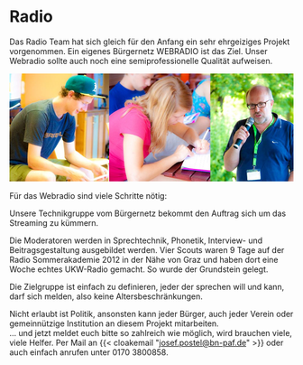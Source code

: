 # Radio

Das Radio Team hat sich gleich für den Anfang ein sehr ehrgeiziges Projekt vorgenommen. 
Ein eigenes Bürgernetz WEBRADIO ist das Ziel. Unser Webradio sollte auch noch eine
semiprofessionelle Qualität aufweisen.

![Bilder von Teilnehmern](./mmteam2.jpg)

Für das Webradio sind viele Schritte nötig:

Unsere Technikgruppe vom Bürgernetz bekommt den Auftrag sich um das Streaming zu kümmern.

Die Moderatoren werden in Sprechtechnik, Phonetik, Interview- und Beitragsgestaltung ausgebildet werden.
Vier Scouts waren 9 Tage auf der Radio Sommerakademie 2012 in der Nähe von Graz und haben dort eine Woche echtes
UKW-Radio gemacht. So wurde der Grundstein gelegt.

Die Zielgruppe ist einfach zu definieren, jeder der sprechen will und kann, darf sich melden, also keine 
Altersbeschränkungen.

Nicht erlaubt ist Politik, ansonsten kann jeder Bürger, auch jeder Verein oder gemeinnützige Institution an diesem 
Projekt mitarbeiten.  
… und jetzt meldet euch bitte so zahlreich wie möglich, wird brauchen viele, viele Helfer. 
Per Mail an {{< cloakemail "josef.postel@bn-paf.de" >}} oder auch einfach anrufen unter 0170 3800858.